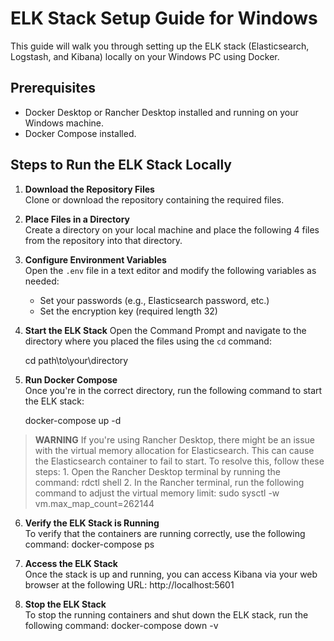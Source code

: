 # ELK Stack Setup Guide for Windows

This guide will walk you through setting up the ELK stack (Elasticsearch, Logstash, and Kibana) locally on your Windows PC using Docker.

## Prerequisites
- Docker Desktop or Rancher Desktop installed and running on your Windows machine.
- Docker Compose installed.

## Steps to Run the ELK Stack Locally

1. **Download the Repository Files**  
   Clone or download the repository containing the required files.

2. **Place Files in a Directory**  
   Create a directory on your local machine and place the following 4 files from the repository into that directory.

3. **Configure Environment Variables**  
   Open the `.env` file in a text editor and modify the following variables as needed:
   
   - Set your passwords (e.g., Elasticsearch password, etc.)
   - Set the encryption key (required length 32)

4. **Start the ELK Stack** 
   Open the Command Prompt and navigate to the directory where you placed the files using the `cd` command:
   
     cd path\to\your\directory
   
5. **Run Docker Compose**  
   Once you're in the correct directory, run the following command to start the ELK stack:
   
     docker-compose up -d
   
>   **WARNING**
>  If you're using Rancher Desktop, there might be an issue with the virtual memory allocation for Elasticsearch.
>   This can cause the Elasticsearch container to fail to start. To resolve this, follow these steps:
>      1. Open the Rancher Desktop terminal by running the command:
>          rdctl shell
>      2. In the Rancher terminal, run the following command to adjust the virtual memory limit:
>         sudo sysctl -w vm.max_map_count=262144

6. **Verify the ELK Stack is Running**  
   To verify that the containers are running correctly, use the following command:
     docker-compose ps

7. **Access the ELK Stack**  
   Once the stack is up and running, you can access Kibana via your web browser at the following URL:
     http://localhost:5601
   
8. **Stop the ELK Stack**  
   To stop the running containers and shut down the ELK stack, run the following command:
     docker-compose down -v


